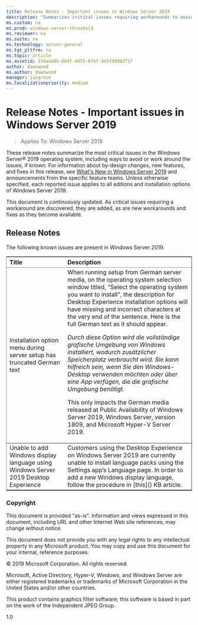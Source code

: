 ```yaml
---
title: Release Notes - Important issues in Windows Server 2019
description: "Summarizes critical issues requiring workarounds to avoid crashes, hanging, installation failure and data loss"
ms.custom: na
ms.prod: windows-server-threshold
ms.reviewer: na
ms.suite: na
ms.technology: server-general
ms.tgt_pltfrm: na
ms.topic: article
ms.assetid: 134aab85-664f-4d55-87ef-9e5fd098371f
author: dawnwood
ms.author: dawnwood
manager: jasgroce
ms.localizationpriority: medium
---
```

# Release Notes - Important issues in Windows Server 2019

>Applies To: Windows Server 2019

These release notes summarize the most critical issues in the Windows Server&reg; 2019 operating system, including ways to avoid or work around the issues, if known. For information about by-design changes, new features, and fixes in this release, see [What's New in Windows Server 2019](whats-new-19.md) and announcements from the specific feature teams. Unless otherwise specified, each reported issue applies to all editions and installation options of Windows Server 2019.  

This document is continuously updated. As critical issues requiring a workaround are discovered, they are added, as are new workarounds and fixes as they become available.  
  
## Release Notes
The following known issues are present in Windows Server 2019. 
<table border="1" rules="rows">
  <thead align="left" valign="middle">
    <tr>
      <th>Title</th>
      <th>Description</th>
    </tr>
  </thead>
  <tbody align="left" valign="middle">
    <tr>
      <td>Installation option menu during server setup has truncated German text</td>
      <td>When running setup from German server media, on the operating system selection window titled, “Select the operating system you want to install”, the description for Desktop Experience installation 
      options will have missing and incorrect characters at the very end of the sentence. Here is the full German text as it should appear.  
      <br/>
      <p><i>Durch diese Option wird die vollständige grafische Umgebung von Windows installiert, wodurch zusätzlicher Speicherplatz verbraucht wird. Sie kann hilfreich sein, wenn Sie den Windows-Desktop 
      verwenden möchten oder über eine App verfügen, die die grafische Umgebung benötigt.</i> </p>
      <p>This only impacts the German 
      media released at Public Availability of Windows Server 2019, Windows Server, version 1809, and Microsoft Hyper-V Server 2019.</p></td>
    </tr>
<tr>
      <td>Unable to add Windows display language using Windows Server 2019 Desktop Experience </td>
      <td>Customers using the Desktop Experience on Windows Server 2019 are currently unable to install language packs using the Settings app’s Language page. In order to add a new Windows display language, follow the procedure in [this]() KB article.
      </td>
    </tr>

  </tbody>
</table>


### Copyright  
This document is provided "as-is". Information and views expressed in this document, including URL and other Internet Web site references, may change without notice.  

This document does not provide you with any legal rights to any intellectual property in any Microsoft product. You may copy and use this document for your internal, reference purposes.  

&copy; 2019 Microsoft Corporation. All rights reserved.  

Microsoft, Active Directory, Hyper-V, Windows, and Windows Server are either registered trademarks or trademarks of Microsoft Corporation in the United States and/or other countries.  

This product contains graphics filter software; this software is based in part on the work of the Independent JPEG Group.  


1.0  
